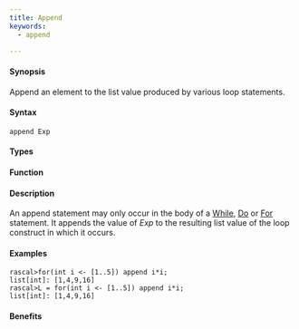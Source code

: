 ```yaml
---
title: Append
keywords:
  - append

---
```


#### Synopsis

Append an element to the list value produced by various loop statements.

#### Syntax

`append Exp`

#### Types

#### Function

#### Description

An append statement may only occur in the body of a [While](/docs/Rascal/Statements/While), [Do](/docs/Rascal/Statements/Do) or [For](/docs/Rascal/Statements/For) statement. 
It appends the value of _Exp_ to the resulting list value of the loop construct in which it occurs.

#### Examples


```rascal-shell
rascal>for(int i <- [1..5]) append i*i;
list[int]: [1,4,9,16]
rascal>L = for(int i <- [1..5]) append i*i;
list[int]: [1,4,9,16]
```

#### Benefits


